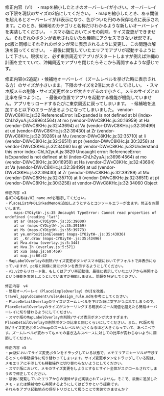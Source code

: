 
修正内容（v1）
・mapを縮小したときのオーバーレイが小さい。オーバーレイの下限を現状のサイズの2倍にしてください。
・mapを縮小したとき、ある閾値を超えるとオーバーレイが非表示になり、色がついた円のみ保存地点に表示されます。このとき、候補地のカテゴリと名称だけわかるような新しいオーバーレイを実装してください。
・スマホ版においてメモの削除、サイズ変更ができません。それぞれのボタンが表示されないため機能にアクセスできない状況です。pc版と同様にそれぞれのボタンが常に表示されるように変更し、この問題の解決を図ってください。
・最後に閲覧していたエリアでアプリが起動するようにして下さい。現状だと、必ず東京周辺でアプリがスタートしますが例えば沖縄の計画を立てていて、沖縄周辺でアプリを閉じたらそこから再開するような感じです。

修正内容(v2追記)
・候補地オーバーレイ（ズームレベルを挙げた時に表示される方）のサイズが小さいまま。下限のサイズを2倍に大きくしてほしい。
・スマホ版メモの削除・サイズ変更ボタンが大きすぎるので小さく。メモのサイズとの比率を保つように。
・最後の位置でアプリを起動する機能が機能していません。アプリをリロードするたびに東京周辺に戻ってしまいます。
・候補地を追加すると以下のエラーが出るようになってしまいました。
vendor-DWvC8KHc.js:32 ReferenceError: isExpanded is not defined
    at bI (index-ChLh2yuA.js:3696:4564)
    at mo (vendor-DWvC8KHc.js:30:16959)
    at Ha (vendor-DWvC8KHc.js:32:43694)
    at Va (vendor-DWvC8KHc.js:32:39499)
    at ud (vendor-DWvC8KHc.js:32:39430)
    at Zr (vendor-DWvC8KHc.js:32:39289)
    at Mu (vendor-DWvC8KHc.js:32:35710)
    at Ii (vendor-DWvC8KHc.js:32:36511)
    at pt (vendor-DWvC8KHc.js:30:3258)
    at vendor-DWvC8KHc.js:32:34060
ku @ vendor-DWvC8KHc.js:32Understand this error
index-ChLh2yuA.js:3829 Uncaught error: ReferenceError: isExpanded is not defined
    at bI (index-ChLh2yuA.js:3696:4564)
    at mo (vendor-DWvC8KHc.js:30:16959)
    at Ha (vendor-DWvC8KHc.js:32:43694)
    at Va (vendor-DWvC8KHc.js:32:39499)
    at ud (vendor-DWvC8KHc.js:32:39430)
    at Zr (vendor-DWvC8KHc.js:32:39289)
    at Mu (vendor-DWvC8KHc.js:32:35710)
    at Ii (vendor-DWvC8KHc.js:32:36511)
    at pt (vendor-DWvC8KHc.js:30:3258)
    at vendor-DWvC8KHc.js:32:34060 Object

    修正内容 v3
    各UIの名称は/UI_name.mdを確認してください。
    ・PlaceList内のLinkedMemoを追加しようとするとコンソールエラーが出ます。修正をお願いします。
        maps-CYOiytW-.js:35 Uncaught TypeError: Cannot read properties of undefined (reading 'lat')
        at ar (maps-CYOiytW-.js:35:39000)
        at ur (maps-CYOiytW-.js:35:39169)
        at Ms (maps-CYOiytW-.js:35:39773)
        at ye.onPositionElement (maps-CYOiytW-.js:35:43036)
        at _.Kr.draw (maps-CYOiytW-.js:35:43496)
        at Mva.draw (overlay.js:5:344)
        at Nva.Ih (overlay.js:5:571)
        at xua (map.js:60:469)
        at map.js:60:42
    ・MapLabelOverlayの削除/サイズ変更ボタンがスマホ版においてデフォルトで非表示になっていますが、pc版と同様に常にボタンを表示するようにしてください。
    ・v1,v2からリロード後、もしくはアプリ再起動後、最後に表示していたエリアから再開するという機能を実装しようとしていますが機能しません。問題を特定してください。

    修正内容　v4
    ・簡易オーバーレイ（PlaceSimpleOverlay）のUIを改善。travel_app\document\rule\design_rule.mdを参考にしてください。
    ・PlaceDetailOverlayのサイズがズームレベルを下げた時に文字がつぶれてしまうので、PlaceDetailOverlayのサイズがスケーリングする現状のズーム閾値を超えたら簡易オーバーレイに切り替わるようにしてください。
    ・スマホ版のMapLabelOverlayの削除/サイズ表示ボタンが大きすぎます。PlaceDetailOverlayの削除ボタンの比率と同じくらいにしてください。また、PC版の削除/サイズ変更ボタンがmapのズームレベルが小さくなるほど大きくなっていて、あべこべです。ズームレベルが変わってもメモの書き込みスペースに対しての比率が変わらないように調節してください。

    修正内容 v5
    ・pc版においてサイズ変更ボタンをドラッグしている状態で、メモエリアにカーソルが干渉するとメモの移動操作に切り替わってしまいます。サイズ変更ボタンをドラッグしている際は、メモエリアに干渉しても移動操作に切り替わらないようにしてください。
    ・スマホ版において、メモのサイズ変更をしようとするとサイト全体がスクロールされてしまうので修正してください。
    ・最後に閲覧していたエリアからの復帰がまだ実装されていません。そこで、最後に追加したメモ・または候補地から再開するようにしてはどうかという提案です。
    それらをアプリ起動地点の保存トリガとして扱うことで実装できませんか？
